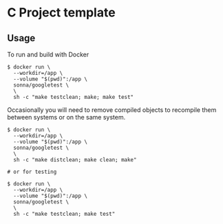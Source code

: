 C Project template
==================

Usage
-----

To run and build with Docker

```console
$ docker run \
  --workdir=/app \
  --volume "$(pwd)":/app \
  sonna/googletest \
  \
  sh -c "make testclean; make; make test"
```

Occasionally you will need to remove compiled objects to recompile them between
systems or on the same system.

```console
$ docker run \
  --workdir=/app \
  --volume "$(pwd)":/app \
  sonna/googletest \
  \
  sh -c "make distclean; make clean; make"

# or for testing

$ docker run \
  --workdir=/app \
  --volume "$(pwd)":/app \
  sonna/googletest \
  \
  sh -c "make testclean; make test"
```
